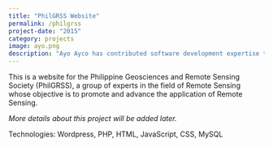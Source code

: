 ```yaml
---
title: "PhilGRSS Website"
permalink: /philgrss
project-date: "2015"
category: projects
image: ayo.png
description: "Ayo Ayco has contributed software development expertise to UPLB, DOST, Infor, and various government-funded projects such as University of the Philippines’ National Operational Assessment of Hazards and Ateneo’s Cloud-Based Intelligent Total Analysis System."
---
```


This is a website for the Philippine Geosciences and Remote Sensing Society (PhilGRSS), a group of experts in the field of Remote Sensing whose objective is to promote and advance the application of Remote Sensing.

*More details about this project will be added later.*

Technologies: Wordpress, PHP, HTML, JavaScript, CSS, MySQL
